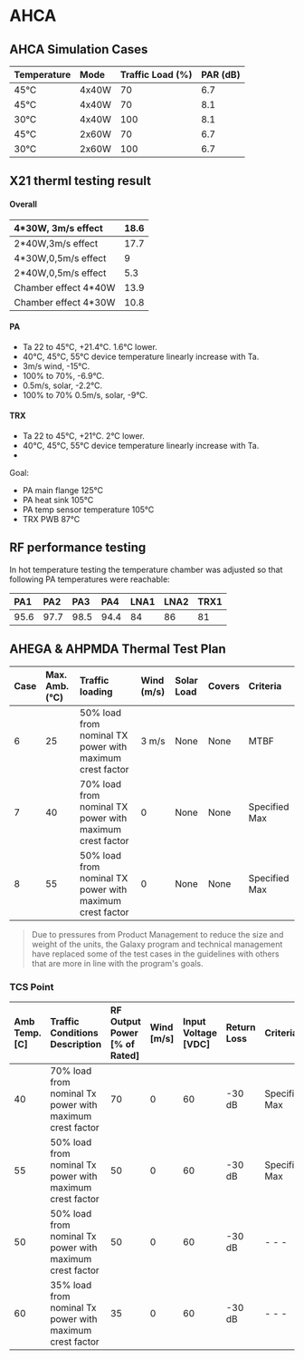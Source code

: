 # AHCA

## AHCA Simulation Cases

| **Temperature** | **Mode** | **Traffic Load \(%\)** | **PAR \(dB\)** |
| :--- | :--- | :--- | :--- |
| 45°C | 4x40W | 70 | 6.7 |
| 45°C | 4x40W | 70 | 8.1 |
| 30°C | 4x40W | 100 | 8.1 |
| 45°C | 2x60W | 70 | 6.7 |
| 30°C | 2x60W | 100 | 6.7 |

## X21 therml testing result

#### Overall

| 4\*30W, 3m/s effect | 18.6 |
| :--- | :--- |
| 2\*40W,3m/s effect | 17.7 |
| 4\*30W,0,5m/s effect | 9 |
| 2\*40W,0,5m/s effect | 5.3 |
| Chamber effect 4\*40W | 13.9 |
| Chamber effect 4\*30W | 10.8 |

#### PA

* Ta 22 to 45°C, +21.4°C. 1.6°C lower.
* 40°C, 45°C, 55°C device temperature linearly increase with Ta.
* 3m/s wind, -15°C.
* 100% to 70%, -6.9°C.
* 0.5m/s, solar, -2.2°C.
* 100% to 70% 0.5m/s, solar, -9°C.

#### TRX

* Ta 22 to 45°C, +21°C. 2°C lower.
* 40°C, 45°C, 55°C device temperature linearly increase with Ta.
* 


Goal:

* PA main flange 125°C
* PA heat sink 105°C
* PA temp sensor temperature 105°C
* TRX PWB 87°C

## RF performance testing

In hot temperature testing the temperature chamber was adjusted so that following PA temperatures were reachable:

| PA1 | PA2 | PA3 | PA4 | LNA1 | LNA2 | TRX1 |
| :--- | :--- | :--- | :--- | :--- | :--- | :--- |
| 95.6 | 97.7 | 98.5 | 94.4 | 84 | 86 | 81 |

## AHEGA & AHPMDA Thermal Test Plan

| **Case** | **Max. Amb.  \(°C\)** | **Traffic loading** | **Wind \(m/s\)** | **Solar Load** | **Covers** | **Criteria** |
| :--- | :--- | :--- | :--- | :--- | :--- | :--- |
| 6 | 25 | 50% load from nominal TX power with maximum crest factor | 3 m/s | None | None | MTBF |
| 7 | 40 | 70% load from nominal TX power with maximum crest factor | 0 | None | None | Specified Max |
| 8 | 55 | 50% load from nominal TX power with maximum crest factor | 0 | None | None | Specified Max |



> Due to pressures from Product Management to reduce the size and weight of the units, the Galaxy program and technical management have replaced some of the test cases in the guidelines with others that are more in line with the program's goals.

### TCS Point

| Amb Temp.  \[C\] | Traffic Conditions Description | RF Output Power \[% of Rated\] | Wind \[m/s\] | Input Voltage  \[VDC\] | Return Loss | Criteria | Comments |
| :--- | :--- | :--- | :--- | :--- | :--- | :--- | :--- |
| 40 | 70% load from nominal Tx power with maximum crest factor | 70 | 0 | 60 | -30 dB | Specified Max | Used to determine DPC Start set point |
| 55 | 50% load from nominal Tx power with maximum crest factor | 50 | 0 | 60 | -30 dB | Specified Max | Used to determineT-protect |
| 50 | 50% load from nominal Tx power with maximum crest factor | 50 | 0 | 60 | -30 dB | - - - | Used to determineT-high and DPC End set point |
| 60 | 35% load from nominal Tx power with maximum crest factor | 35 | 0 | 60 | -30 dB | - - - | Used to determineT-danger |



